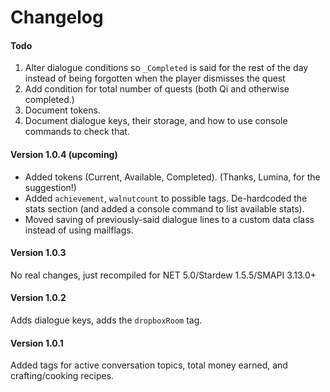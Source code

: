 Changelog
============

#### Todo

1. Alter dialogue conditions so `_Completed` is said for the rest of the day instead of being forgotten when the player dismisses the quest
2. Add condition for total number of quests (both Qi and otherwise completed.)
3. Document tokens.
4. Document dialogue keys, their storage, and how to use console commands to check that.

#### Version 1.0.4 (upcoming)

* Added tokens (Current, Available, Completed). (Thanks, Lumina, for the suggestion!)
* Added `achievement`, `walnutcount` to possible tags. De-hardcoded the stats section (and added a console command to list available stats).
* Moved saving of previously-said dialogue lines to a custom data class instead of using mailflags.

#### Version 1.0.3

No real changes, just recompiled for NET 5.0/Stardew 1.5.5/SMAPI 3.13.0+

#### Version 1.0.2

Adds dialogue keys, adds the `dropboxRoom` tag.

#### Version 1.0.1 

Added tags for active conversation topics, total money earned, and crafting/cooking recipes.
